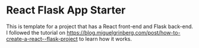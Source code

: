 # React Flask App Starter

This is template for a project that has a React front-end and Flask back-end. I followed the tutorial on https://blog.miguelgrinberg.com/post/how-to-create-a-react--flask-project to learn how it works.